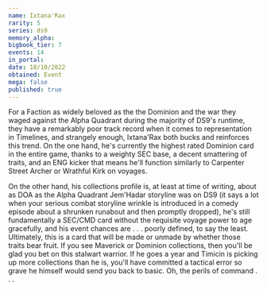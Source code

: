 ```yaml
---
name: Ixtana'Rax
rarity: 5
series: ds9
memory_alpha:
bigbook_tier: 7
events: 14
in_portal:
date: 18/10/2022
obtained: Event
mega: false
published: true
---
```


For a Faction as widely beloved as the the Dominion and the war they waged against the Alpha Quadrant during the majority of DS9's runtime, they have a remarkably poor track record when it comes to representation in Timelines, and strangely enough, Ixtana'Rax both bucks and reinforces this trend. On the one hand, he's currently the highest rated Dominion card in the entire game, thanks to a weighty SEC base, a decent smattering of traits, and an ENG kicker that means he'll function similarly to Carpenter Street Archer or Wrathful Kirk on voyages.

On the other hand, his collections profile is, at least at time of writing, about as DOA as the Alpha Quadrant Jem'Hadar storyline was on DS9 (it says a lot when your serious combat storyline wrinkle is introduced in a comedy episode about a shrunken runabout and then promptly dropped), he's still fundamentally a SEC/CMD card without the requisite voyage power to age gracefully, and his event chances are . . . poorly defined, to say the least. Ultimately, this is a card that will be made or unmade by whether those traits bear fruit. If you see Maverick or Dominion collections, then you'll be glad you bet on this stalwart warrior. If he goes a year and Timicin is picking up more collections than he is, you'll have committed a tactical error so grave he himself would send you back to basic. Oh, the perils of command . . .
